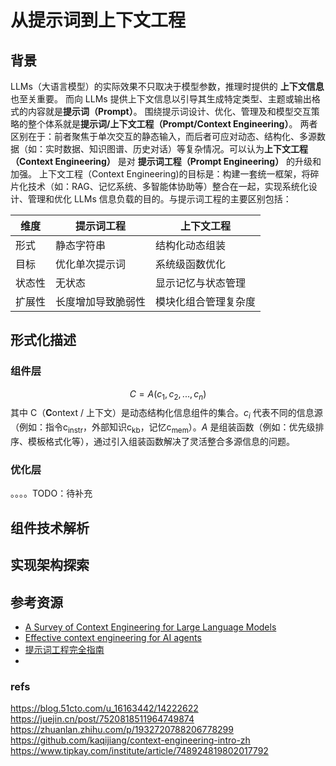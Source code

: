 # 从提示词到上下文工程
## 背景
LLMs（大语言模型）的实际效果不只取决于模型参数，推理时提供的 **上下文信息** 也至关重要。
而向 LLMs 提供上下文信息以引导其生成特定类型、主题或输出格式的内容就是**提示词（Prompt）**。
围绕提示词设计、优化、管理及和模型交互策略的整个体系就是**提示词/上下文工程（Prompt/Context Engineering）**。 两者区别在于：前者聚焦于单次交互的静态输入，而后者可应对动态、结构化、多源数据（如：实时数据、知识图谱、历史对话）等复杂情况。可以认为**上下文工程（Context Engineering）** 是对 **提示词工程（Prompt Engineering）** 的升级和加强。
上下文工程（Context Engineering)的目标是：构建一套统一框架，将碎片化技术（如：RAG、记忆系统、多智能体协助等）整合在一起，实现系统化设计、管理和优化 LLMs 信息负载的目的。与提示词工程的主要区别包括：

|维度|提示词工程|上下文工程|
|-------|---------|---------|
|形式|静态字符串|结构化动态组装|
|目标|优化单次提示词|系统级函数优化|
|状态性|无状态|显示记忆与状态管理|
|扩展性|长度增加导致脆弱性|模块化组合管理复杂度|

## 形式化描述
### 组件层
$$C = A(c_1, c_2, ..., c_n)$$
其中 C（**C**ontext / 上下文）是动态结构化信息组件的集合。$c_i$ 代表不同的信息源（例如：指令c<sub>instr</sub>，外部知识c<sub>kb</sub>，记忆c<sub>mem</sub>）。$A$ 是组装函数（例如：优先级排序、模板格式化等），通过引入组装函数解决了灵活整合多源信息的问题。

### 优化层
。。。。TODO：待补充



## 组件技术解析

## 实现架构探索


## 参考资源
* [A Survey of Context Engineering for Large
  Language Models](https://arxiv.org/pdf/2507.13334)
* [Effective context engineering for AI agents](https://www.anthropic.com/engineering/effective-context-engineering-for-ai-agents)
* [提示词工程完全指南](https://www.cnblogs.com/luzhanshi/articles/19071865)
* 

### refs
https://blog.51cto.com/u_16163442/14222622
https://juejin.cn/post/7520818511964749874
https://zhuanlan.zhihu.com/p/1932720788206778299
https://github.com/kaqijiang/context-engineering-intro-zh
https://www.tipkay.com/institute/article/748924819802017792
